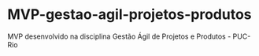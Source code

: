 # MVP-gestao-agil-projetos-produtos
MVP desenvolvido na disciplina Gestão Ágil de Projetos e Produtos - PUC-Rio
